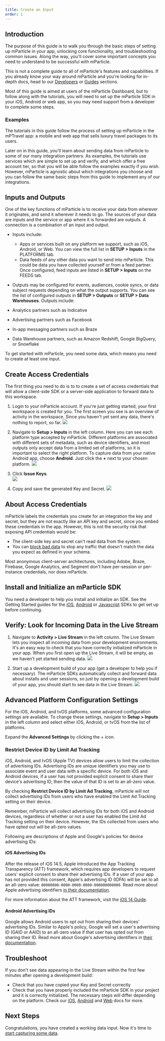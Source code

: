 ```yaml
---
title: Create an Input
order: 1
---
```


## Introduction

The purpose of this guide is to walk you through the basic steps of setting up mParticle in your app, unlocking core functionality, and troubleshooting common issues. Along the way, you'll cover some important concepts you need to understand to be successful with mParticle.

This is not a complete guide to all of mParticle's features and capabilities. If you already know your way around mParticle and you're looking for in-depth docs, head to our [Developers](/developers) or [Guides](/guides) sections.

<aside>
Most of this guide is aimed at users of the mParticle Dashboard, but to follow along with the tutorials, you will need to set up the mParticle SDK in your iOS, Android or web app, so you may need support from a developer to complete some steps.
</aside>

### Examples

The tutorials in this guide follow the process of setting up mParticle in the mPTravel app: a mobile and web app that sells luxury travel packages to its users. 

Later on in this guide, you'll learn about sending data from mParticle to some of our many integration partners. As examples, the tutorials use services which are simple to set up and verify, and which offer a free account tier, so that you will be able follow the examples exactly if you wish. However, mParticle is agnostic about which integrations you choose and you can follow the same basic steps from this guide to implement any of our integrations.


## Inputs and Outputs

One of the key functions of mParticle is to receive your data from wherever it originates, and send it wherever it needs to go. The sources of your data are inputs and the service or app where it is forwarded are outputs. A connection is a combination of an input and output.

* Inputs include:
  *  Apps or services built on any platform we support, such as iOS, Android, or Web. You can view the full list in **SETUP > Inputs** in the PLATFORMS tab.
  * Data feeds of any other data you want to send into mParticle. This could be data you have collected yourself or from a feed partner. Once configured, feed inputs are listed in **SETUP > Inputs** on the FEEDS tab.

* Outputs may be configured for events, audiences, cookie syncs, or data subject requests depending on what the output supports. You can see the list of configured outputs in **SETUP > Outputs** or **SETUP > Data Warehouses**. Outputs include: 
* Analytics partners such as Indicative  
* Advertising partners such as Facebook  
* In-app messaging partners such as Braze  
* Data Warehouse partners, such as Amazon Redshift, Google BigQuery, or Snowflake 

To get started with mParticle, you need some data, which means you need to create at least one input.

## Create Access Credentials

The first thing you need to do is to to create a set of access credentials that will allow a client-side SDK or a server-side application to forward data to this workspace. 

1. Login to your mParticle account. If you're just getting started, your first workspace is created for you. The first screen you see is an overview of activity in the workspace. Since you haven't yet sent any data, there's nothing to report, so far.
   ![](/images/gs-empty-account.png)

2. Navigate to **Setup > Inputs** in the left column. Here you can see each platform type accepted by mParticle. Different platforms are associated with different sets of metadata, such as device identifiers, and most outputs only accept data from a limited set of platforms, so it is important to select the right platform. To capture data from your native Android app, choose **Android**. Just click the **+** next to your chosen platform.
   ![](/images/gs-create-input.png)

3. Click **Issue Keys**.  
   ![](/images/gs-issue-keys.png)

4. Copy and save the generated Key and Secret.
   ![](/images/gs-copy-keys.png)

## About Access Credentials

mParticle labels the credentials you create for an integration the key and secret, but they are not exactly like an API key and secret, since you embed these credentials in the app. However, this is not the security risk that exposing API credentials would be:

* The client-side key and secret can't read data from the system.
* You can [block bad data](data-master/data-planning/#blocking-bad-data) to stop any traffic that doesn't match the data you expect as defined in your schema.

Most anonymous client-server architectures, including Adobe, Braze, Firebase, Google Analytics, and Segment don't have per-session or per-instance credentials, nor does mParticle.

## Install and Initialize an mParticle SDK

You need a developer to help you install and initialize an SDK. See the Getting Started guides for the [iOS](/developers/sdk/ios/getting-started/), [Android](/developers/sdk/android/getting-started/) or [Javascript](/developers/sdk/web/getting-started/) SDKs to get set up before continuing.

## Verify: Look for Incoming Data in the Live Stream

1. Navigate to **Activity > Live Stream** in the left column. The Live Stream lets you inspect all incoming data from your development environments. It's an easy way to check that you have correctly initialized mParticle in your app. When you first open up the Live Stream, it will be empty, as we haven't yet started sending data.
   ![](/images/gs-empty-livestream.png)

2. Start up a development build of your app (get a developer to help you if necessary). The mParticle SDKs automatically collect and forward data about installs and user sessions, so just by opening a development build of your app, you should start to see data in the Live Stream.
   ![](/images/gs-sessions-livestream.png)

## Advanced Platform Configuration Settings

For the iOS, Android, and tvOS platforms, some advanced configuration settings are available. To change these settings, navigate to **Setup > Inputs** in the left column and select either iOS, Android, or tvOS from the list of platforms. 

Expand the **Advanced Settings** by clicking the + icon.

### Restrict Device ID by Limit Ad Tracking

iOS, Android, and tvOS (Apple TV) devices allow users to limit the collection of advertising IDs. Advertising IDs are unique identifiers you may use to associate event and user data with a specific device. For both iOS and Android devices, if a user has not provided explicit consent to share their device's advertising ID, then the value of that ID is set to an all-zero value.

By checking **Restrict Device ID by Limit Ad Tracking**, mParticle will not collect advertising IDs from users who have enabled the Limit Ad Tracking setting on their device.

Remember, mParticle will collect advertising IDs for both iOS and Android devices, regardless of whether or not a user has enabled the Limit Ad Tracking setting on their device. However, the IDs collected from users who have opted out will be all-zero values.

Following are descriptions of Apple and Google's policies for device advertising IDs:

#### iOS Advertising IDs

After the release of iOS 14.5, Apple introduced the App Tracking Transparency (ATT) framework, which requires app developers to request users' explicit consent to share their advertising IDs. If a user of your app has not provided this consent, Apple's advertising ID (IDFA) will be set to all an all-zero value: `00000000-0000-0000-0000-000000000000`. Read more about Apple advertising identifiers [in their documentation](https://developer.apple.com/documentation/adsupport/asidentifiermanager/1614151-advertisingidentifier).

For more information about the ATT framework, visit the [iOS 14 Guide](https://docs.mparticle.com/developers/sdk/ios/ios14/).

#### Android Advertising IDs

Google allows Android users to opt out from sharing their devices' advertising IDs. Similar to Apple's policy, Google will set a user's advertising ID (GAID or AAID) to an all-zero value if that user has opted out from sharing their ID. Read more about Google's advertising identifiers in [their documentation](https://support.google.com/googleplay/android-developer/answer/6048248?hl=en).

## Troubleshoot

If you don't see data appearing in the Live Stream within the first few minutes after opening a development build:
* Check that you have copied your Key and Secret correctly
* Check that you have properly included the mParticle SDK in your project and it is correctly initialized. The necessary steps will differ depending on the platform. Check our [iOS](/developers/sdk/ios/getting-started/#), [Android](/developers/sdk/android/getting-started/) and [Web](/developers/sdk/web/getting-started/) docs for more.

## Next Steps

Congratulations, you have created a working data input. Now it's time to [start capturing some data](/guides/getting-started/start-capturing-data).
